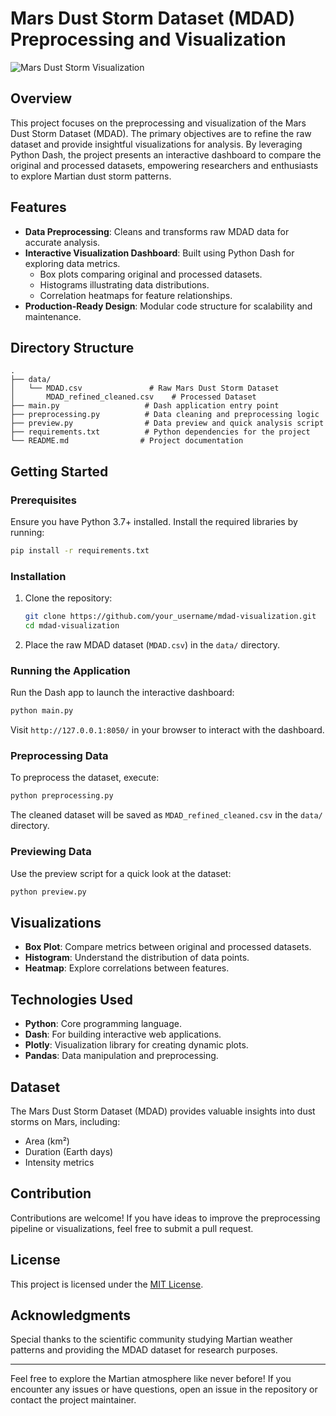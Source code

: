 # Mars Dust Storm Dataset (MDAD) Preprocessing and Visualization

![Mars Dust Storm Visualization](https://example.com/banner_image_placeholder)

## Overview
This project focuses on the preprocessing and visualization of the Mars Dust Storm Dataset (MDAD). The primary objectives are to refine the raw dataset and provide insightful visualizations for analysis. By leveraging Python Dash, the project presents an interactive dashboard to compare the original and processed datasets, empowering researchers and enthusiasts to explore Martian dust storm patterns.

## Features
- **Data Preprocessing**: Cleans and transforms raw MDAD data for accurate analysis.
- **Interactive Visualization Dashboard**: Built using Python Dash for exploring data metrics.
  - Box plots comparing original and processed datasets.
  - Histograms illustrating data distributions.
  - Correlation heatmaps for feature relationships.
- **Production-Ready Design**: Modular code structure for scalability and maintenance.

## Directory Structure
```
.
├── data/
│   └── MDAD.csv               # Raw Mars Dust Storm Dataset
│       MDAD_refined_cleaned.csv    # Processed Dataset
├── main.py                   # Dash application entry point
├── preprocessing.py          # Data cleaning and preprocessing logic
├── preview.py                # Data preview and quick analysis script
├── requirements.txt          # Python dependencies for the project
└── README.md                # Project documentation
```

## Getting Started
### Prerequisites
Ensure you have Python 3.7+ installed. Install the required libraries by running:
```bash
pip install -r requirements.txt
```

### Installation
1. Clone the repository:
   ```bash
   git clone https://github.com/your_username/mdad-visualization.git
   cd mdad-visualization
   ```
2. Place the raw MDAD dataset (`MDAD.csv`) in the `data/` directory.

### Running the Application
Run the Dash app to launch the interactive dashboard:
```bash
python main.py
```
Visit `http://127.0.0.1:8050/` in your browser to interact with the dashboard.

### Preprocessing Data
To preprocess the dataset, execute:
```bash
python preprocessing.py
```
The cleaned dataset will be saved as `MDAD_refined_cleaned.csv` in the `data/` directory.

### Previewing Data
Use the preview script for a quick look at the dataset:
```bash
python preview.py
```

## Visualizations
- **Box Plot**: Compare metrics between original and processed datasets.
- **Histogram**: Understand the distribution of data points.
- **Heatmap**: Explore correlations between features.

## Technologies Used
- **Python**: Core programming language.
- **Dash**: For building interactive web applications.
- **Plotly**: Visualization library for creating dynamic plots.
- **Pandas**: Data manipulation and preprocessing.

## Dataset
The Mars Dust Storm Dataset (MDAD) provides valuable insights into dust storms on Mars, including:
- Area (km²)
- Duration (Earth days)
- Intensity metrics

## Contribution
Contributions are welcome! If you have ideas to improve the preprocessing pipeline or visualizations, feel free to submit a pull request.

## License
This project is licensed under the [MIT License](LICENSE).

## Acknowledgments
Special thanks to the scientific community studying Martian weather patterns and providing the MDAD dataset for research purposes.

---
Feel free to explore the Martian atmosphere like never before! If you encounter any issues or have questions, open an issue in the repository or contact the project maintainer.

